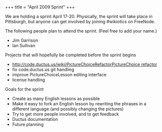 +++
title = "April 2009 Sprint"
+++

We are holding a sprint April 17-20. Physically, the sprint will take
place in Pittsburgh, but anyone can get involved by joining \#wikiotics
on FreeNode.

The following people plan to attend the sprint. (Feel free to add your
name.)

  - Jim Garrison
  - Ian Sullivan

Projects that will hopefully be completed before the sprint begins

  - [http://code.ductus.us/wiki/PictureChoiceRefactorPictureChoice
    refactor](/en/http%3A//code.ductus.us/wiki/PictureChoiceRefactorPictureChoice_refactor)
  - fix code.ductus.us git handling
  - improve PictureChoiceLesson editing interface
  - license handling

Goals for the sprint

  - Create as many English lessons as possible
  - Make it easy to fork an English lesson by rewriting the phrases in a
    different language (and possibly changing the pictures)
  - Try to get more people involved, and to get feedback
  - Ductus documentation
  - Future planning
